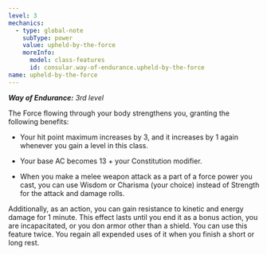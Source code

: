 ```yaml
---
level: 3
mechanics:
  - type: global-note
    subType: power
    value: upheld-by-the-force
    moreInfo:
      model: class-features
      id: consular.way-of-endurance.upheld-by-the-force
name: upheld-by-the-force
---
```

_**Way of Endurance:** 3rd level_
The Force flowing through your body strengthens you, granting the following benefits:
- Your hit point maximum increases by 3, and it increases by 1 again whenever you gain a level in this class.
- Your base AC becomes 13 + your Constitution modifier. 
- When you make a melee weapon attack as a part of a force power you cast, you can use Wisdom or Charisma (your choice) instead of Strength for the attack and damage rolls.
Additionally, as an action, you can gain resistance to kinetic and energy damage for 1 minute. This effect lasts until you end it as a bonus action, you are incapacitated, or you don armor other than a shield. You can use this feature twice. You regain all expended uses of it when you finish a short or long rest.
